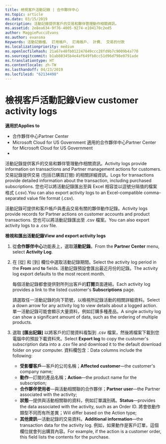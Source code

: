 ```yaml
---
title: 檢視客戶活動記錄 | 合作夥伴中心
ms.topic: article
ms.date: 03/15/2019
description: 活動記錄提供客戶的交易和夥伴管理動作相關資訊。
ms.assetid: 2e8ea634-9f76-4005-9274-e104170c2ed5
author: MaggiePucciEvans
ms.author: evansma
Keywords: 活動記錄檔、 訂用帳戶、 訂用帳戶、 計費、 交易的付款
ms.localizationpriority: medium
ms.openlocfilehash: 21a67e40fb012247849ccc28fd9b7c9009b4a770
ms.sourcegitcommit: b1ab80345b4e4af649fb8cc51d96d798e0791ade
ms.translationtype: HT
ms.contentlocale: zh-TW
ms.lasthandoff: 04/23/2019
ms.locfileid: "62134498"
---
```

# <a name="view-customer-activity-logs"></a><span data-ttu-id="e4d2b-104">檢視客戶活動記錄</span><span class="sxs-lookup"><span data-stu-id="e4d2b-104">View customer activity logs</span></span>

<span data-ttu-id="e4d2b-105">**適用於**</span><span class="sxs-lookup"><span data-stu-id="e4d2b-105">**Applies to**</span></span>

-  <span data-ttu-id="e4d2b-106">合作夥伴中心</span><span class="sxs-lookup"><span data-stu-id="e4d2b-106">Partner Center</span></span>
-  <span data-ttu-id="e4d2b-107">Microsoft Cloud for US Government 適用的合作夥伴中心</span><span class="sxs-lookup"><span data-stu-id="e4d2b-107">Partner Center for Microsoft Cloud for US Government</span></span>
-  


<span data-ttu-id="e4d2b-108">活動記錄提供客戶的交易和夥伴管理動作相關資訊。</span><span class="sxs-lookup"><span data-stu-id="e4d2b-108">Activity logs provide information on transactions and Partner management actions for customers.</span></span> <span data-ttu-id="e4d2b-109">交易記錄提供交易 (包括已購買訂閱) 的相關詳細資訊。</span><span class="sxs-lookup"><span data-stu-id="e4d2b-109">Logs for transactions provide detailed information about the transaction, including purchased subscriptions.</span></span> <span data-ttu-id="e4d2b-110">您也可以將活動記錄匯出至與 Excel 相容並以逗號分隔值的檔案格式 (.csv).</span><span class="sxs-lookup"><span data-stu-id="e4d2b-110">You can also export activity logs to an Excel-compatible comma-separated value file format (.csv).</span></span>

<span data-ttu-id="e4d2b-111">活動記錄可提供和客戶帳戶與產品交易有關的夥伴動作記錄。</span><span class="sxs-lookup"><span data-stu-id="e4d2b-111">Activity logs provide records for Partner actions on customer accounts and product transactions.</span></span> <span data-ttu-id="e4d2b-112">您也可以將活動記錄匯出至 .csv 檔案。</span><span class="sxs-lookup"><span data-stu-id="e4d2b-112">You can also export activity logs to a .csv file.</span></span>

<span data-ttu-id="e4d2b-113">**檢視和匯出活動記錄**</span><span class="sxs-lookup"><span data-stu-id="e4d2b-113">**View and export activity logs**</span></span>

1.  <span data-ttu-id="e4d2b-114">從**合作夥伴中心**功能表上，選取**活動記錄**。</span><span class="sxs-lookup"><span data-stu-id="e4d2b-114">From the **Partner Center** menu, select **Activity Log**.</span></span>
2.  <span data-ttu-id="e4d2b-115">在 \[從\] 和 \[到\] 欄位中選取活動記錄期間。</span><span class="sxs-lookup"><span data-stu-id="e4d2b-115">Select the activity log period in the **From** and **to** fields.</span></span> <span data-ttu-id="e4d2b-116">活動記錄預設會匯出最近月份的記錄。</span><span class="sxs-lookup"><span data-stu-id="e4d2b-116">The activity log export defaults to the most recent month.</span></span>

    <span data-ttu-id="e4d2b-117">每個活動記錄都會提供對所列出客戶的**訂閱**頁面連結。</span><span class="sxs-lookup"><span data-stu-id="e4d2b-117">Each activity log provides a link to the listed customer's **Subscriptions** page.</span></span>

    <span data-ttu-id="e4d2b-118">請選取任一活動記錄的向下箭號，以檢視所記錄活動的相關詳細資料。</span><span class="sxs-lookup"><span data-stu-id="e4d2b-118">Select a down arrow for any activity log to view details about a logged action.</span></span> <span data-ttu-id="e4d2b-119">單一活動記錄可能會顯示大量資料，例如訂購多種產品。</span><span class="sxs-lookup"><span data-stu-id="e4d2b-119">A single activity log can show a significant amount of data, such as the ordering of multiple products.</span></span>

3.  <span data-ttu-id="e4d2b-120">選取 **\[匯出記錄\]** 以將客戶的訂閱資料複製到 .csv 檔案，然後將檔案下載到您電腦中的預設下載資料夾。</span><span class="sxs-lookup"><span data-stu-id="e4d2b-120">Select **Export log** to copy the customer's subscription data into a .csv file and download it to the default download folder on your computer.</span></span> <span data-ttu-id="e4d2b-121">資料欄包含：</span><span class="sxs-lookup"><span data-stu-id="e4d2b-121">Data columns include the following:</span></span>
    -   <span data-ttu-id="e4d2b-122">**受影響客戶**—客戶的公司名稱；</span><span class="sxs-lookup"><span data-stu-id="e4d2b-122">**Affected customer**—the customer's company name;</span></span>
    -   <span data-ttu-id="e4d2b-123">**動作**—訂閱的產品名稱；</span><span class="sxs-lookup"><span data-stu-id="e4d2b-123">**Action**—the product name for the subscription;</span></span>
    -   <span data-ttu-id="e4d2b-124">**合作夥伴使用者**—與活動相關聯的合作夥伴；</span><span class="sxs-lookup"><span data-stu-id="e4d2b-124">**Partner user**—the Partner associated with the activity;</span></span>
    -   <span data-ttu-id="e4d2b-125">**狀態**—提供與活動相關聯的資料，例如訂單識別碼。</span><span class="sxs-lookup"><span data-stu-id="e4d2b-125">**Status**—provides the data associated with the activity, such as an Order ID.</span></span> <span data-ttu-id="e4d2b-126">將會依動作類型不同而有所差異；</span><span class="sxs-lookup"><span data-stu-id="e4d2b-126">Will differ based on the Action type;</span></span>
    -   <span data-ttu-id="e4d2b-127">**其他資訊**—活動記錄的交易資料。</span><span class="sxs-lookup"><span data-stu-id="e4d2b-127">**Additional information**—the transaction data for the activity log.</span></span> <span data-ttu-id="e4d2b-128">例如，如果動作是客戶訂單，這個欄位就會列出購買內容。</span><span class="sxs-lookup"><span data-stu-id="e4d2b-128">For example, if the action is a customer order, this field lists the contents for the purchase.</span></span>

 

 



